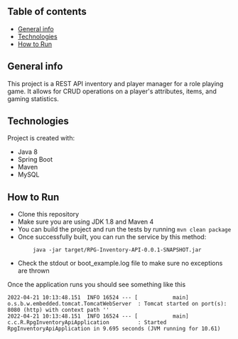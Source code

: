 ## Table of contents
* [General info](#general-info)
* [Technologies](#technologies)
* [How to Run](#how-to-run)

## General info
This project is a REST API inventory and player manager for a role playing game. It allows for CRUD operations on a player's attributes, items, and gaming statistics.

## Technologies
Project is created with:
* Java 8
* Spring Boot
* Maven
* MySQL

## How to Run

* Clone this repository
* Make sure you are using JDK 1.8 and Maven 4
* You can build the project and run the tests by running ```mvn clean package```
* Once successfully built, you can run the service by this method:
```
        java -jar target/RPG-Inventory-API-0.0.1-SNAPSHOT.jar
```
* Check the stdout or boot_example.log file to make sure no exceptions are thrown

Once the application runs you should see something like this

```
2022-04-21 10:13:48.151  INFO 16524 --- [           main] o.s.b.w.embedded.tomcat.TomcatWebServer  : Tomcat started on port(s): 8080 (http) with context path ''
2022-04-21 10:13:48.151  INFO 16524 --- [           main] c.c.R.RpgInventoryApiApplication         : Started RpgInventoryApiApplication in 9.695 seconds (JVM running for 10.61)
```